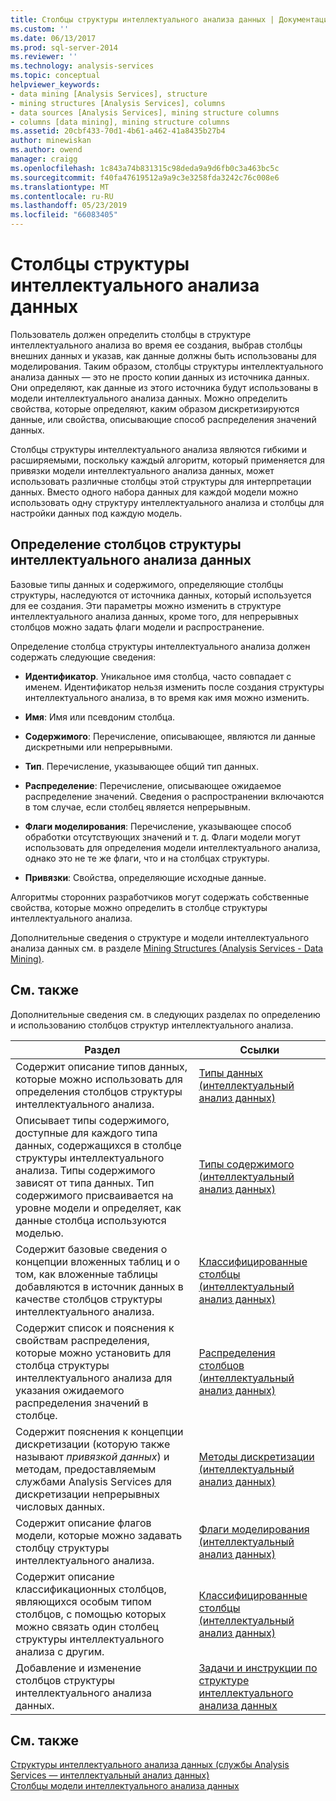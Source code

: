 ```yaml
---
title: Столбцы структуры интеллектуального анализа данных | Документация Майкрософт
ms.custom: ''
ms.date: 06/13/2017
ms.prod: sql-server-2014
ms.reviewer: ''
ms.technology: analysis-services
ms.topic: conceptual
helpviewer_keywords:
- data mining [Analysis Services], structure
- mining structures [Analysis Services], columns
- data sources [Analysis Services], mining structure columns
- columns [data mining], mining structure columns
ms.assetid: 20cbf433-70d1-4b61-a462-41a8435b27b4
author: minewiskan
ms.author: owend
manager: craigg
ms.openlocfilehash: 1c843a74b831315c98deda9a9d6fb0c3a463bc5c
ms.sourcegitcommit: f40fa47619512a9a9c3e3258fda3242c76c008e6
ms.translationtype: MT
ms.contentlocale: ru-RU
ms.lasthandoff: 05/23/2019
ms.locfileid: "66083405"
---
```

# <a name="mining-structure-columns"></a>Столбцы структуры интеллектуального анализа данных
  Пользователь должен определить столбцы в структуре интеллектуального анализа во время ее создания, выбрав столбцы внешних данных и указав, как данные должны быть использованы для моделирования. Таким образом, столбцы структуры интеллектуального анализа данных — это не просто копии данных из источника данных. Они определяют, как данные из этого источника будут использованы в модели интеллектуального анализа данных. Можно определить свойства, которые определяют, каким образом дискретизируются данные, или свойства, описывающие способ распределения значений данных.  
  
 Столбцы структуры интеллектуального анализа являются гибкими и расширяемыми, поскольку каждый алгоритм, который применяется для привязки модели интеллектуального анализа данных, может использовать различные столбцы этой структуры для интерпретации данных. Вместо одного набора данных для каждой модели можно использовать одну структуру интеллектуального анализа и столбцы для настройки данных под каждую модель.  
  
## <a name="defining-mining-structure-columns"></a>Определение столбцов структуры интеллектуального анализа данных  
 Базовые типы данных и содержимого, определяющие столбцы структуры, наследуются от источника данных, который используется для ее создания. Эти параметры можно изменить в структуре интеллектуального анализа данных, кроме того, для непрерывных столбцов можно задать флаги модели и распространение.  
  
 Определение столбца структуры интеллектуального анализа должен содержать следующие сведения:  
  
-   **Идентификатор**. Уникальное имя столбца, часто совпадает с именем. Идентификатор нельзя изменить после создания структуры интеллектуального анализа, в то время как имя можно изменить.  
  
-   **Имя**: Имя или псевдоним столбца.  
  
-   **Содержимого**: Перечисление, описывающее, являются ли данные дискретными или непрерывными.  
  
-   **Тип**. Перечисление, указывающее общий тип данных.  
  
-   **Распределение**: Перечисление, описывающее ожидаемое распределение значений. Сведения о распространении включаются в том случае, если столбец является непрерывным.  
  
-   **Флаги моделирования**: Перечисление, указывающее способ обработки отсутствующих значений и т. д. Флаги модели могут использовать для определения модели интеллектуального анализа, однако это не те же флаги, что и на столбцах структуры.  
  
-   **Привязки**: Свойства, определяющие исходные данные.  
  
 Алгоритмы сторонних разработчиков могут содержать собственные свойства, которые можно определить в столбце структуры интеллектуального анализа.  
  
 Дополнительные сведения о структуре и модели интеллектуального анализа данных см. в разделе [Mining Structures &#40;Analysis Services - Data Mining&#41;](mining-structures-analysis-services-data-mining.md).  
  
## <a name="related-content"></a>См. также  
 Дополнительные сведения см. в следующих разделах по определению и использованию столбцов структур интеллектуального анализа.  
  
|Раздел|Ссылки|  
|-----------|-----------|  
|Содержит описание типов данных, которые можно использовать для определения столбцов структуры интеллектуального анализа.|[Типы данных (интеллектуальный анализ данных)](data-types-data-mining.md)|  
|Описывает типы содержимого, доступные для каждого типа данных, содержащихся в столбце структуры интеллектуального анализа. Типы содержимого зависят от типа данных. Тип содержимого присваивается на уровне модели и определяет, как данные столбца используются моделью.|[Типы содержимого (интеллектуальный анализ данных)](content-types-data-mining.md)|  
|Содержит базовые сведения о концепции вложенных таблиц и о том, как вложенные таблицы добавляются в источник данных в качестве столбцов структуры интеллектуального анализа.|[Классифицированные столбцы (интеллектуальный анализ данных)](classified-columns-data-mining.md)|  
|Содержит список и пояснения к свойствам распределения, которые можно установить для столбца структуры интеллектуального анализа для указания ожидаемого распределения значений в столбце.|[Распределения столбцов (интеллектуальный анализ данных)](column-distributions-data-mining.md)|  
|Содержит пояснения к концепции дискретизации (которую также называют *привязкой данных*) и методам, предоставляемым службами Analysis Services для дискретизации непрерывных числовых данных.|[Методы дискретизации (интеллектуальный анализ данных)](discretization-methods-data-mining.md)|  
|Содержит описание флагов модели, которые можно задавать столбцу структуры интеллектуального анализа.|[Флаги моделирования (интеллектуальный анализ данных)](modeling-flags-data-mining.md)|  
|Содержит описание классификационных столбцов, являющихся особым типом столбцов, с помощью которых можно связать один столбец структуры интеллектуального анализа с другим.|[Классифицированные столбцы (интеллектуальный анализ данных)](classified-columns-data-mining.md)|  
|Добавление и изменение столбцов структуры интеллектуального анализа данных.|[Задачи и инструкции по структуре интеллектуального анализа данных](mining-structure-tasks-and-how-tos.md)|  
  
## <a name="see-also"></a>См. также  
 [Структуры интеллектуального анализа данных (службы Analysis Services — интеллектуальный анализ данных)](mining-structures-analysis-services-data-mining.md)   
 [Столбцы модели интеллектуального анализа данных](mining-model-columns.md)  
  
  
